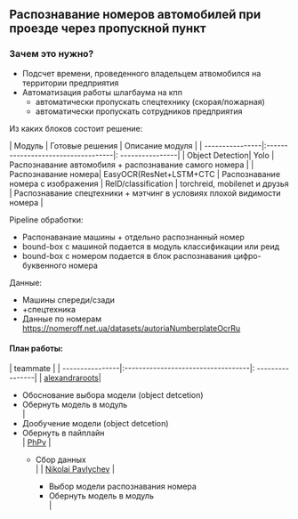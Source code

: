 ## Распознавание номеров автомобилей при проезде через пропускной пункт

### Зачем это нужно?
* Подсчет времени, проведенного владельцем атвомобился на территории предприятия
* Автоматизация работы шлагбаума на кпп
    * автоматически пропускать спецтехнику (скорая/пожарная)
    * автоматически пропускать сотрудников предприятия
    

Из каких блоков состоит решение:

| Модуль          | Готовые решения                    | Описание модуля | 
| ----------------|:-----------------------------------|: ----------------| 
| Object Detection| Yolo                               | Распознавание автомобиля + распознавание самого номера | 
| Распознавание номера| EasyOCR(ResNet+LSTM+CTC        | Распознавание номера с изображения
| ReID/classification  | torchreid, mobilenet и друзья | Распознавание спецтехники + мэтчинг в условиях плохой видимости номера | 


Pipeline обработки:

* Распонаванаие машины + отдельно раcпознанный номер
* bound-box с машиной подается в модуль классификации или реид
* bound-box c номером подается в блок распознавания  цифро-буквенного номера


Данные:
* Машины спереди/сзади
* +спецтехника
* Данные по номерам
https://nomeroff.net.ua/datasets/autoriaNumberplateOcrRu


#### План работы:

|  teammate         | 
| ----------------|:-----------------------------------|: ----------------|
| [alexandraroots](https://github.com/alexandraroots)| <ul><li> Обоснование выбора модели (object detcetion) </li><li>Обернуть модель в модуль </li> | <li> Дообучение модели (object detcetion) </li><li> Обернуть в пайплайн </li>
| [PhPv](https://github.com/PhPv)   |  <ul><li> Сбор данных </li>      |
| [Nikolai Pavlychev](https://github.com/NikolayPavlychev)  | <ul><li> Выбор модели распознавания номера </li> <li>Обернуть модель в модуль </li> | 
